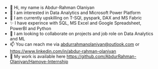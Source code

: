 - 👋 Hi, my name is Abdur-Rahman Olaniyan
- 👀 I am interested in Data Analytics and Microsoft Power Platform
- 🌱 I am currently upskilling on T-SQl, pyspark, DAX and MS Fabric
- ✨ I have experince with SQL, MS Excel and Google Spreadsheet, PowerBI and Python
- 💞️ I am looking to collaborate on projects and job role on Data Analytics and ML
- 📫 You can reach me via abdurrahmanolaniyan@outlook.com or https://www.linkedin.com/in/abdur-rahman-olaniyan
- 💼 My work is available here https://github.com/AbdurRahman-Olaniyan/Hamoye-Internship

<!---
ryDataNaut/ryDataNaut is a ✨ special ✨ repository because its `README.md` (this file) appears on your GitHub profile.
You can click the Preview link to take a look at your changes.
--->

